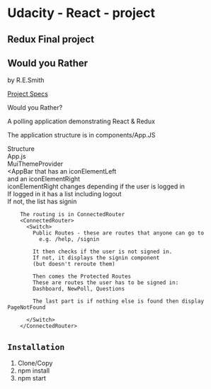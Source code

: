 # Udacity - React - project
## Redux Final project
## Would you Rather
by R.E.Smith

[Project Specs](./ProjectSpecs.md)  

Would you Rather?  

A polling application demonstrating React & Redux  

The application structure is in components/App.JS  

Structure  
  App.js  
    MuiThemeProvider  
        <AppBar that has an iconElementLeft  
          and an iconElementRight  
            iconElementRight changes depending if the user is logged in  
            If logged in it has a list including logout  
            If not, the list has signin  



        The routing is in ConnectedRouter
        <ConnectedRouter>
          <Switch>
            Public Routes - these are routes that anyone can go to
              e.g. /help, /signin

            It then checks if the user is not signed in.
            If not, it displays the signin component
            (but doesn't reroute them)

            Then comes the Protected Routes
            These are routes the user has to be signed in:
            Dashboard, NewPoll, Questions

            The last part is if nothing else is found then display PageNotFound

          </Switch>
        </ConnectedRouter>







## `Installation`
1. Clone/Copy
2. npm install
3. npm start
